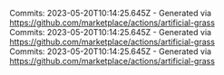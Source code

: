 Commits: 2023-05-20T10:14:25.645Z - Generated via https://github.com/marketplace/actions/artificial-grass
<br>
Commits: 2023-05-20T10:14:25.645Z - Generated via https://github.com/marketplace/actions/artificial-grass
<br>
Commits: 2023-05-20T10:14:25.645Z - Generated via https://github.com/marketplace/actions/artificial-grass
<br>
